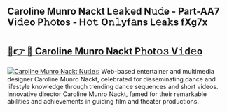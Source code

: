 ## Caroline Munro Nackt L𝚎a𝚔ed N𝚞𝚍e - Part-AA7 Vi𝚍𝚎o P𝚑𝚘tos - H𝚘𝚝 O𝚗𝚕yf𝚊ns L𝚎a𝚔s fXg7x

# <h2><a href="http://kfbsdh3.oniu.top/?m=Caroline+Munro+Nackt">🔗👉 🔴 Caroline Munro Nackt P𝚑ot𝚘𝚜 V𝚒d𝚎o</a></h2>

[![Caroline Munro Nackt Nu𝚍e𝚜](https://i.imgur.com/0qMVB7G.gif)](http://kfbsdh3.oniu.top/?m=Caroline+Munro+Nackt)
Web-based entertainer and multimedia designer Caroline Munro Nackt, celebrated for disseminating dance and lifestyle knowledge through trending dance sequences and short videos. Innovative director Caroline Munro Nackt, famed for their remarkable abilities and achievements in guiding film and theater productions.  
